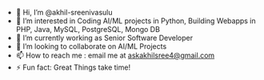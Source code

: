 - 👋 Hi, I’m @akhil-sreenivasulu
- 👀 I’m interested in Coding AI/ML projects in Python, Building Webapps in PHP, Java, MySQL, PostgreSQL, Mongo DB
- 🌱 I’m currently working as Senior Software Developer
- 💞️ I’m looking to collaborate on AI/ML Projects
- 📫 How to reach me : email me at askakhilsree4@gmail.com
- ⚡ Fun fact: Great Things take time!
